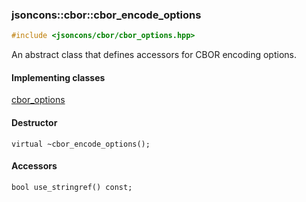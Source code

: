 ### jsoncons::cbor::cbor_encode_options

```c++
#include <jsoncons/cbor/cbor_options.hpp>
```

An abstract class that defines accessors for CBOR encoding options.

#### Implementing classes

[cbor_options](cbor_options.md)

#### Destructor

    virtual ~cbor_encode_options();

#### Accessors

    bool use_stringref() const;
